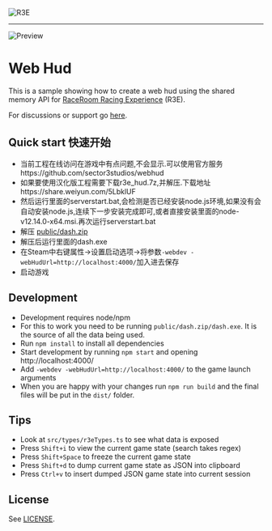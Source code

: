 ![R3E](https://cloud.githubusercontent.com/assets/12783101/8024034/cd3c7c84-0d24-11e5-9e5f-3bf6fbab713f.png)

---

![Preview](https://raw.githubusercontent.com/sector3studios/webhud/master/src/img/preview.jpg)

# Web Hud

This is a sample showing how to create a web hud using the shared memory API for
[RaceRoom Racing Experience][r3e] (R3E).

For discussions or support go [here](https://forum.sector3studios.com/index.php?threads/in-gameplay-web-overlays.12947/).

## Quick start 快速开始

-   当前工程在线访问在游戏中有点问题,不会显示.可以使用官方服务https://github.com/sector3studios/webhud
-   如果要使用汉化版工程需要下载r3e_hud.7z,并解压.下载地址https://share.weiyun.com/5LbklUF
-   然后运行里面的serverstart.bat,会检测是否已经安装node.js环境,如果没有会自动安装node.js,连续下一步安装完成即可,或者直接安装里面的node-v12.14.0-x64.msi.再次运行serverstart.bat
-   解压 [public/dash.zip](public/dash.zip)
-   解压后运行里面的dash.exe
-   在Steam中右键属性->设置启动选项->将参数`-webdev -webHudUrl=http://localhost:4000/`加入进去保存
-   启动游戏

## Development

-   Development requires node/npm
-   For this to work you need to be running `public/dash.zip/dash.exe`. It is the source of all the data being used.
-   Run `npm install` to install all dependencies
-   Start development by running `npm start` and opening http://localhost:4000/
-   Add `-webdev -webHudUrl=http://localhost:4000/` to the game launch arguments
-   When you are happy with your changes run `npm run build` and the final files will be put in the `dist/` folder.

## Tips

-   Look at `src/types/r3eTypes.ts` to see what data is exposed
-   Press `Shift+i` to view the current game state (search takes regex)
-   Press `Shift+Space` to freeze the current game state
-   Press `Shift+d` to dump current game state as JSON into clipboard
-   Press `Ctrl+v` to insert dumped JSON game state into current session

## License

See [LICENSE](LICENSE).

[r3e]: http://game.raceroom.com/
